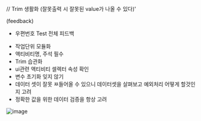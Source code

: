 
// Trim 생활화 (잘못출력 시 잘못된 value가 나올 수 있다)'

(feedback)
* 우편번호 Test 전체 피드백
- 작업단위 모듈화
- 액티비티명, 주석 필수 
- Trim 습관화
- ui관련 액티비티 셀렉터 속성 확인
- 변수 초기화 잊지 않기 
- 데이터 셋이 잘못 ㅉ들어올 수 있으니 데이터셋을 살펴보고 예외처리 어떻게 할것인지 고려 
- 정확한 값을 위한 데이터 검증을 항상 고려

![image](https://github.com/jaegyuyoo/automation/assets/57005741/218d8cc6-f60c-45d4-8f32-1572532abb4a)